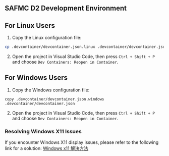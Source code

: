## SAFMC D2 Development Environment

## For Linux Users

1. Copy the Linux configuration file:

```sh
cp .devcontainer/devcontainer.json.linux .devcontainer/devcontainer.json
```

2. Open the project in Visual Studio Code, then press `Ctrl + Shift + P` and choose `Dev Containers: Reopen in Container`.

## For Windows Users

1. Copy the Windows configuration file:

```
copy .devcontainer/devcontainer.json.windows .devcontainer/devcontainer.json
```

2. Open the project in Visual Studio Code, then press `Ctrl + Shift + P` and choose `Dev Containers: Reopen in Container`.

### Resolving Windows X11 Issues

If you encounter Windows X11 display issues, please refer to the following link for a solution: [Windows x11 解決方法](https://www.notion.so/Windows-c75f78f20fb449709ccd8c13302304b4?pvs=4)
